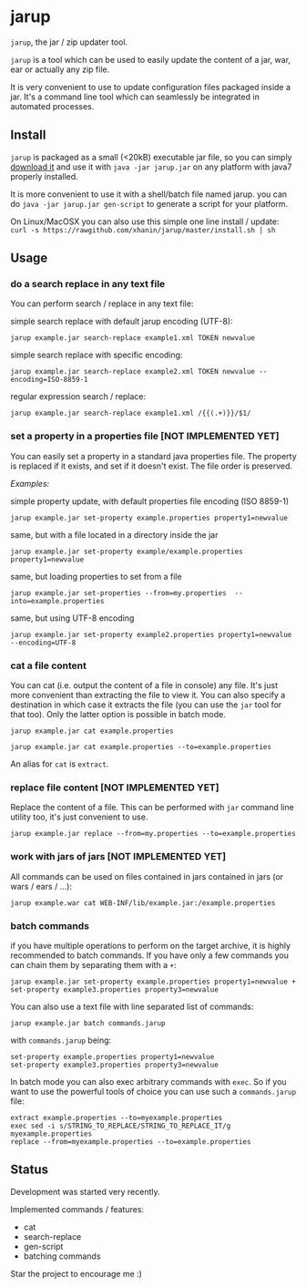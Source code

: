 jarup
=====

`jarup`, the jar / zip updater tool.


`jarup` is a tool which can be used to easily update the content of a jar, war, ear or actually any zip file.

It is very convenient to use to update configuration files packaged inside a jar. It's a command line tool which can seamlessly be integrated in automated processes.

## Install
`jarup` is packaged as a small (<20kB) executable jar file, so you can simply [download it](https://rawgithub.com/xhanin/jarup/master/dist/jarup.jar) and use it with `java -jar jarup.jar` on any platform with java7 properly installed.

It is more convenient to use it with a shell/batch file named jarup. you can do `java -jar jarup.jar gen-script` to generate a script for your platform.

On Linux/MacOSX you can also use this simple one line install / update:
`curl -s https://rawgithub.com/xhanin/jarup/master/install.sh | sh`

## Usage

### do a search replace in any text file

You can perform search / replace in any text file:

simple search replace with default jarup encoding (UTF-8):

`jarup example.jar search-replace example1.xml TOKEN newvalue`

simple search replace with specific encoding:

`jarup example.jar search-replace example2.xml TOKEN newvalue --encoding=ISO-8859-1`

regular expression search / replace:

`jarup example.jar search-replace example1.xml /{{(.+)}}/$1/`

### set a property in a properties file [NOT IMPLEMENTED YET]

You can easily set a property in a standard java properties file.
The property is replaced if it exists, and set if it doesn't exist.
The file order is preserved.

*Examples:*

simple property update, with default properties file encoding (ISO 8859-1)

`jarup example.jar set-property example.properties property1=newvalue`

same, but with a file located in a directory inside the jar

`jarup example.jar set-property example/example.properties property1=newvalue`

same, but loading properties to set from a file

`jarup example.jar set-properties --from=my.properties  --into=example.properties`

same, but using UTF-8 encoding

`jarup example.jar set-property example2.properties property1=newvalue --encoding=UTF-8`


### cat a file content

You can cat (i.e. output the content of a file in console) any file. It's just more convenient than extracting the file to view it. You can also specify a destination in which case it extracts the file (you can use the `jar` tool for that too). Only the latter option is possible in batch mode.

`jarup example.jar cat example.properties`

`jarup example.jar cat example.properties --to=example.properties`

An alias for `cat` is `extract`.

### replace file content [NOT IMPLEMENTED YET]

Replace the content of a file. This can be performed with `jar` command line utility too, it's just convenient to use.

`jarup example.jar replace --from=my.properties --to=example.properties`

### work with jars of jars [NOT IMPLEMENTED YET]

All commands can be used on files contained in jars contained in jars (or wars / ears / …):

`jarup example.war cat WEB-INF/lib/example.jar:/example.properties`

### batch commands

if you have multiple operations to perform on the target archive, it is highly recommended to batch commands.
If you have only a few commands you can chain them by separating them with a `+`:

`jarup example.jar set-property example.properties property1=newvalue + set-property example3.properties property3=newvalue`

You can also use a text file with line separated list of commands:

`jarup example.jar batch commands.jarup`

with `commands.jarup` being:
```
set-property example.properties property1=newvalue
set-property example3.properties property3=newvalue
```

In batch mode you can also exec arbitrary commands with `exec`. So if you want to use the powerful tools of choice you can use such a `commands.jarup` file:
```
extract example.properties --to=myexample.properties
exec sed -i s/STRING_TO_REPLACE/STRING_TO_REPLACE_IT/g myexample.properties
replace --from=myexample.properties --to=example.properties
```

## Status

Development was started very recently.

Implemented commands / features:

- cat
- search-replace
- gen-script
- batching commands

Star the project to encourage me :)
